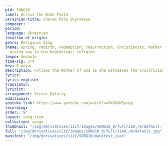 ```yaml
---
pid: SONG10
label: Across the Wide Field
ukrainian-title: Cherez Pole Shyrokeye
composer:
period:
language: Ukrainian
location-of-origin:
genre: Religious Song
theme: spring; rebirth; redemption; resurrection; Christianity; Mother of God; pain
  giving way to new beginnings; religion
tempo: Andante
time-sig: 3/4
key: G major
description: Follows the Mother of God as she witnesses the Crucifixion
lyrics:
lyrics-english:
translator:
lyricist:
arrangement: Victor Kytasty
additional:
youtube-link: https://www.youtube.com/watch?v=9XXKXNSpsgg
recording:
order: '9'
layout: song_item
collection: songs
thumbnail: "/img/derivatives/iiif/images/SONG10_0/full/250,/0/default.jpg"
full: "/img/derivatives/iiif/images/SONG10_0/full/1140,/0/default.jpg"
manifest: "/img/derivatives/iiif/SONG10/manifest.json"
---
```


